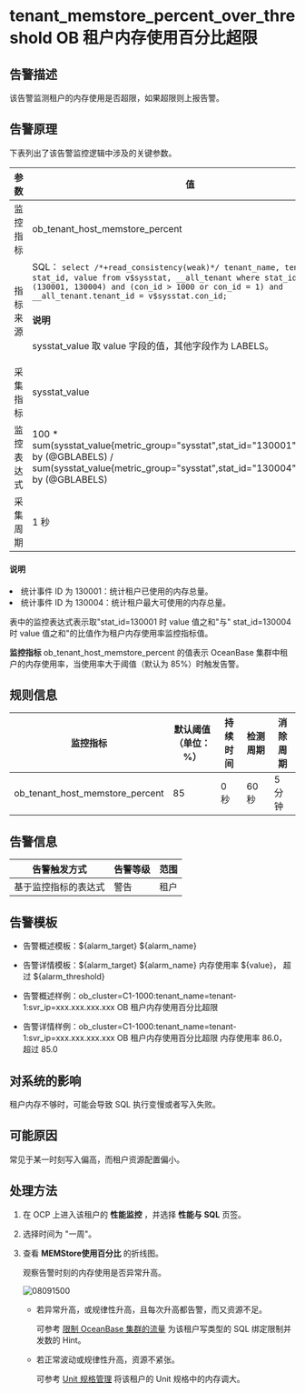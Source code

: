 tenant_memstore_percent_over_threshold OB 租户内存使用百分比超限
==========================================================================



**告警描述**
-----------------------------

该告警监测租户的内存使用是否超限，如果超限则上报告警。

告警原理
-------------------------

下表列出了该告警监控逻辑中涉及的关键参数。


|  参数   |                                                                                                                                                                            值                                                                                                                                                                            |
|-------|---------------------------------------------------------------------------------------------------------------------------------------------------------------------------------------------------------------------------------------------------------------------------------------------------------------------------------------------------------|
| 监控指标  | ob_tenant_host_memstore_percent                                                                                                                                                                                                                                                                                                                         |
| 指标来源  | SQL： ```select /*+read_consistency(weak)*/ tenant_name, tenant_id, stat_id, value from v$sysstat, __all_tenant where stat_id IN (130001, 130004) and (con_id > 1000 or con_id = 1) and __all_tenant.tenant_id = v$sysstat.con_id; ``` <main id="notice" type='explain'><h4>说明</h4><p>sysstat_value 取 value 字段的值，其他字段作为 LABELS。</p></main>   |
| 采集指标  | sysstat_value                                                                                                                                                                                                                                                                                                                                           |
| 监控表达式 | 100 \* sum(sysstat_value{metric_group="sysstat",stat_id="130001",@LABELS}) by (@GBLABELS) / sum(sysstat_value{metric_group="sysstat",stat_id="130004",@LABELS}) by (@GBLABELS)                                                                                                                                                                          |
| 采集周期  | 1 秒                                                                                                                                                                                                                                                                                                                                                     |



<main id="notice" type='explain'><h4>说明</h4><p><li>统计事件 ID 为 130001：统计租户已使用的内存总量。</li><li>统计事件 ID 为 130004：统计租户最大可使用的内存总量。</li></p></main>







表中的监控表达式表示取"stat_id=130001 时 value 值之和"与" stat_id=130004 时 value 值之和"的比值作为租户内存使用率监控指标值。

**监控指标** ob_tenant_host_memstore_percent 的值表示 OceanBase 集群中租户的内存使用率，当使用率大于阈值（默认为 85%）时触发告警。

**规则信息**
-----------------------------



|              监控指标               | 默认阈值（单位：%） | 持续时间 | 检测周期 | 消除周期 |
|---------------------------------|------------|------|------|------|
| ob_tenant_host_memstore_percent | 85         | 0 秒  | 60 秒 | 5 分钟 |



**告警信息**
-----------------------------



|   告警触发方式   | 告警等级 | 范围 |
|------------|------|----|
| 基于监控指标的表达式 | 警告   | 租户 |



**告警模板**
-----------------------------

* 告警概述模板：${alarm_target} ${alarm_name}



* 告警详情模板：${alarm_target} ${alarm_name} 内存使用率 ${value}， 超过 ${alarm_threshold}



* 告警概述样例：ob_cluster=C1-1000:tenant_name=tenant-1:svr_ip=xxx.xxx.xxx.xxx OB 租户内存使用百分比超限



* 告警详情样例：ob_cluster=C1-1000:tenant_name=tenant-1:svr_ip=xxx.xxx.xxx.xxx OB 租户内存使用百分比超限 内存使用率 86.0， 超过 85.0






**对系统的影响**
-------------------------------

租户内存不够时，可能会导致 SQL 执行变慢或者写入失败。

**可能原因**
-----------------------------

常见于某一时刻写入偏高，而租户资源配置偏小。

**处理方法**
-----------------------------

1. 在 OCP 上进入该租户的 **性能监控** ，并选择 **性能与 SQL** 页签。



2. 选择时间为 "一周"。



3. 查看 **MEMStore使用百分比** 的折线图。

   观察告警时刻的内存使用是否异常升高。

   ![08091500](https://help-static-aliyun-doc.aliyuncs.com/assets/img/zh-CN/8431719261/p302467.png)
   * 若异常升高，或规律性升高，且每次升高都告警，而又资源不足。

     可参考 [限制 OceanBase 集群的流量](../4.alarm-appendix/5.limit-the-inbound-traffic-of-the-oceanbase-cluster.md) 为该租户写类型的 SQL 绑定限制并发数的 Hint。


   * 若正常波动或规律性升高，资源不紧张。

     可参考 [Unit 规格管理](../../3.ob-cloud-platform/5.manage-tenants/2.basic-tenant-operations/3.unit-specification-management.md) 将该租户的 Unit 规格中的内存调大。
